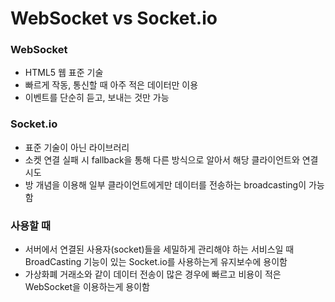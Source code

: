 # WebSocket vs Socket.io

### WebSocket
- HTML5 웹 표준 기술
- 빠르게 작동, 통신할 때 아주 적은 데이터만 이용
- 이벤트를 단순히 듣고, 보내는 것만 가능

### Socket.io
- 표준 기술이 아닌 라이브러리
- 소켓 연결 실패 시 fallback을 통해 다른 방식으로 알아서 해당 클라이언트와 연결 시도
- 방 개념을 이용해 일부 클라이언트에게만 데이터를 전송하는 broadcasting이 가능함

### 사용할 때
- 서버에서 연결된 사용자(socket)들을 세밀하게 관리해야 하는 서비스일 때 BroadCasting 기능이 있는 Socket.io를 사용하는게 유지보수에 용이함
- 가상화폐 거래소와 같이 데이터 전송이 많은 경우에 빠르고 비용이 적은 WebSocket을 이용하는게 용이함